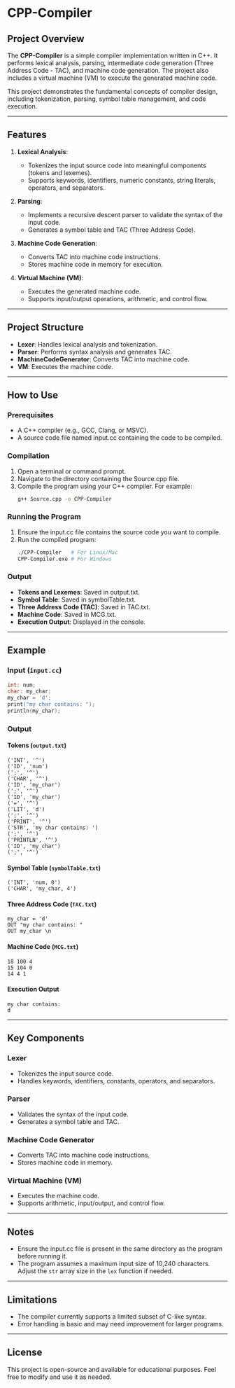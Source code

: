 # CPP-Compiler

## Project Overview

The **CPP-Compiler** is a simple compiler implementation written in C++. It performs lexical analysis, parsing, intermediate code generation (Three Address Code - TAC), and machine code generation. The project also includes a virtual machine (VM) to execute the generated machine code.

This project demonstrates the fundamental concepts of compiler design, including tokenization, parsing, symbol table management, and code execution.

---

## Features

1. **Lexical Analysis**:

   - Tokenizes the input source code into meaningful components (tokens and lexemes).
   - Supports keywords, identifiers, numeric constants, string literals, operators, and separators.

2. **Parsing**:

   - Implements a recursive descent parser to validate the syntax of the input code.
   - Generates a symbol table and TAC (Three Address Code).

3. **Machine Code Generation**:

   - Converts TAC into machine code instructions.
   - Stores machine code in memory for execution.

4. **Virtual Machine (VM)**:
   - Executes the generated machine code.
   - Supports input/output operations, arithmetic, and control flow.

---

## Project Structure

- **Lexer**: Handles lexical analysis and tokenization.
- **Parser**: Performs syntax analysis and generates TAC.
- **MachineCodeGenerator**: Converts TAC into machine code.
- **VM**: Executes the machine code.

---

## How to Use

### Prerequisites

- A C++ compiler (e.g., GCC, Clang, or MSVC).
- A source code file named input.cc containing the code to be compiled.

### Compilation

1. Open a terminal or command prompt.
2. Navigate to the directory containing the Source.cpp file.
3. Compile the program using your C++ compiler. For example:
   ```bash
   g++ Source.cpp -o CPP-Compiler
   ```

### Running the Program

1. Ensure the input.cc file contains the source code you want to compile.
2. Run the compiled program:
   ```bash
   ./CPP-Compiler   # For Linux/Mac
   CPP-Compiler.exe # For Windows
   ```

### Output

- **Tokens and Lexemes**: Saved in output.txt.
- **Symbol Table**: Saved in symbolTable.txt.
- **Three Address Code (TAC)**: Saved in TAC.txt.
- **Machine Code**: Saved in MCG.txt.
- **Execution Output**: Displayed in the console.

---

## Example

### Input (`input.cc`)

```cpp
int: num;
char: my_char;
my_char = 'd';
print("my char contains: ");
println(my_char);
```

### Output

#### Tokens (`output.txt`)

```
('INT', '^')
('ID', 'num')
(';', '^')
('CHAR', '^')
('ID', 'my_char')
(';', '^')
('ID', 'my_char')
('=', '^')
('LIT', 'd')
(';', '^')
('PRINT', '^')
('STR', 'my char contains: ')
(';', '^')
('PRINTLN', '^')
('ID', 'my_char')
(';', '^')
```

#### Symbol Table (`symbolTable.txt`)

```
('INT', 'num, 0')
('CHAR', 'my_char, 4')
```

#### Three Address Code (`TAC.txt`)

```
my_char = 'd'
OUT "my char contains: "
OUT my_char \n
```

#### Machine Code (`MCG.txt`)

```
18 100 4
15 104 0
14 4 1
```

#### Execution Output

```
my char contains:
d
```

---

## Key Components

### Lexer

- Tokenizes the input source code.
- Handles keywords, identifiers, constants, operators, and separators.

### Parser

- Validates the syntax of the input code.
- Generates a symbol table and TAC.

### Machine Code Generator

- Converts TAC into machine code instructions.
- Stores machine code in memory.

### Virtual Machine (VM)

- Executes the machine code.
- Supports arithmetic, input/output, and control flow.

---

## Notes

- Ensure the input.cc file is present in the same directory as the program before running it.
- The program assumes a maximum input size of 10,240 characters. Adjust the `str` array size in the `lex` function if needed.

---

## Limitations

- The compiler currently supports a limited subset of C-like syntax.
- Error handling is basic and may need improvement for larger programs.

---

## License

This project is open-source and available for educational purposes. Feel free to modify and use it as needed.
